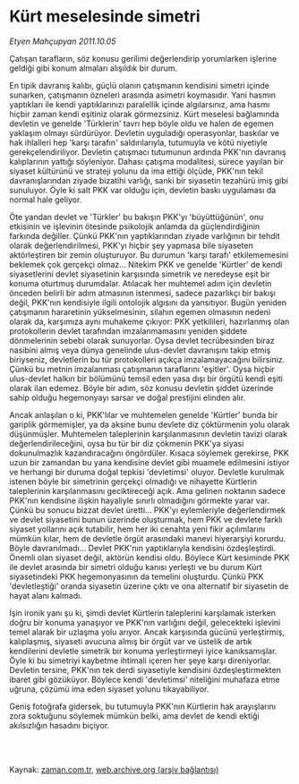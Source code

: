 # Kürt meselesinde simetri

*Etyen Mahçupyan 2011.10.05*

<td class="columnist-detail">
<p>Çatışan tarafların, söz konusu gerilimi değerlendirip yorumlarken işlerine geldiği gibi konum almaları alışıldık bir durum.</p>
<p>
<div id="haberMetinDiv">
<p>En tipik davranış kalıbı, güçlü olanın çatışmanın kendisini simetri içinde sunarken, çatışmanın özneleri arasında asimetri koymasıdır. Yani hasmın yaptıkları ile kendi yaptıklarınızı paralellik içinde algılarsınız, ama hasmı hiçbir zaman kendi eşitiniz olarak görmezsiniz. Kürt meselesi bağlamında devletin ve genelde 'Türklerin' tavrı hep böyle oldu ve halen de egemen yaklaşım olmayı sürdürüyor. Devletin uyguladığı operasyonlar, baskılar ve hak ihlalleri hep 'karşı tarafın' saldırılarıyla, tutumuyla ve kötü niyetiyle gerekçelendiriliyor. Devletin çatışmacı tutumunun ardında PKK'nın davranış kalıplarının yattığı söyleniyor. Dahası çatışma modalitesi, sürece yayılan bir siyaset kültürünü ve strateji yolunu da ima ettiği ölçüde, PKK'nın tekil davranışlarından ziyade bizatihi varlığı, sanki bir siyasetin tezahürü imiş gibi sunuluyor. Öyle ki salt PKK var olduğu için, devletin baskı uygulaması da normal hale geliyor.
<p>Öte yandan devlet ve 'Türkler' bu bakışın PKK'yı 'büyüttüğünün', onu etkisinin ve işlevinin ötesinde psikolojik anlamda da güçlendirdiğinin farkında değiller. Çünkü PKK'nın yaptıklarından ziyade varlığının bir tehdit olarak değerlendirilmesi, PKK'yı hiçbir şey yapmasa bile siyaseten aktörleştiren bir zemin oluşturuyor. Bu durumun 'karşı tarafı' etkilememesini beklemek çok gerçekçi olmaz... Nitekim PKK ve genelde 'Kürtler' de kendi siyasetlerini devlet siyasetinin karşısında simetrik ve neredeyse eşit bir konuma oturtmuş durumdalar. Atılacak her muhtemel adım için devletin önceden belirli bir adım atmasının istenmesi, sadece pazarlıkçı bir bakışı değil, PKK'nın kendisiyle ilgili ontolojik algısını da yansıtıyor. Bugün yeniden çatışmanın hararetinin yükselmesinin, silahın egemen olmasının nedeni olarak da, karşımıza aynı muhakeme çıkıyor: PKK yetkilileri, hazırlanmış olan protokollerin devlet tarafından imzalanmamasını yeniden şiddete dönmelerinin sebebi olarak sunuyorlar. Oysa devlet tecrübesinden biraz nasibini almış veya dünya genelinde ulus-devlet davranışını takip etmiş biriyseniz, devletlerin bu tür protokolleri açıkça imzalamayacağını bilirsiniz. Çünkü bu metnin imzalanması çatışmanın taraflarını 'eşitler'. Oysa hiçbir ulus-devlet halkın bir bölümünü temsil eden yasa dışı bir örgütü kendi eşiti olarak ilan edemez. Böyle bir adım, söz konusu devletin şiddet üzerinde sahip olduğu hegemonyayı sarsar ve doğal prestijini elinden alır.
<p>Ancak anlaşılan o ki, PKK'lılar ve muhtemelen genelde 'Kürtler' bunda bir gariplik görmemişler, ya da aksine bunu devlete diz çöktürmenin yolu olarak düşünmüşler. Muhtemelen taleplerinin karşılanmasının devletin tavizi olarak değerlendirileceğini, oysa bu tür bir diz çökmenin PKK'ya siyasi dokunulmazlık kazandıracağını öngördüler. Kısaca söylemek gerekirse, PKK uzun bir zamandan bu yana kendisine devlet gibi muamele edilmesini istiyor ve herhangi bir duruma doğal tepkisi 'devletimsi' oluyor. Devletle kurulmak istenen böyle bir simetrinin gerçekçi olmadığı ve nihayette Kürtlerin taleplerinin karşılanmasını geciktireceği açık. Ama gelinen noktanın sadece PKK'nın kendisine ilişkin hayaliyle sınırlı olmadığını görmekte yarar var. Çünkü bu sonucu bizzat devlet üretti... PKK'yı eylemleriyle değerlendirmek ve devlet siyasetini bunun üzerinde oluşturmak, hem PKK ve devlete farklı siyaset yollarını açık tutabilir, hem her iki cenahta yeni fikir açılımlarını mümkün kılar, hem de devletle örgüt arasındaki manevi hiyerarşiyi korurdu. Böyle davranılmadı... Devlet PKK'nın yaptıklarıyla kendisini özdeşleştirdi. Önemli olan siyaset değil, aktörün kendisi oldu. Böylece Kürt kesiminde PKK ile devlet arasında bir simetri olduğu kanısı yerleşti ve bu durum Kürt siyasetindeki PKK hegemonyasının da temelini oluşturdu. Çünkü PKK 'devletleştiği' oranda siyasetin üzerine çıktı ve ona alternatif bir siyasetin de hayat alanı kalmadı.
<p>İşin ironik yanı şu ki, şimdi devlet Kürtlerin taleplerini karşılamak isterken doğru bir konuma yanaşıyor ve PKK'nın varlığını değil, gelecekteki işlevini temel alarak bir uzlaşma yolu arıyor. Ancak karşısında gücünü yerleştirmiş, kalıplaşmış, siyaseti avucuna almış bir örgüt var ve üstelik de artık kendilerini devletle simetrik bir konuma yerleştirmeyi iyice kanıksamışlar. Öyle ki bu simetriyi kaybetme ihtimali içeren her şeye karşı direniyorlar. Devletin tersine, PKK'nın tek derdi siyasetiyle kendisini özdeşleştirmekten ibaret gibi gözüküyor. Böylece kendi 'devletimsi' niteliğini muhafaza etme uğruna, çözümü ima eden siyaset yolunu tıkayabiliyor. 
<p>Geniş fotoğrafa gidersek, bu tutumuyla PKK'nın Kürtlerin hak arayışlarını zora soktuğunu söylemek mümkün belki, ama devlet de kendi ektiği akılsızlığın hasadını biçiyor. </p></p></p></p></p></div>
</p>


<p><br>
		 </br></p></td>

Kaynak: [zaman.com.tr](http://zaman.com.tr/yazar.do?yazino=1186950), [web.archive.org (arşiv bağlantısı)](http://web.archive.org/web/20111219041818/http://www.zaman.com.tr:80/yazar.do?yazino=1186950)

